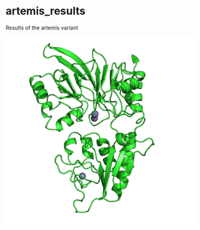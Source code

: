 # artemis_results
Results of the artemis variant

![Alt Text](https://github.com/izzetbiophysicist/artemis_results/blob/main/isoform9.png)
